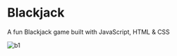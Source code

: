 # Blackjack
A fun Blackjack game built with JavaScript, HTML &amp; CSS

![b1](https://user-images.githubusercontent.com/119573539/209993855-8078c001-2d76-4305-8d10-6aff2a65621d.png)

